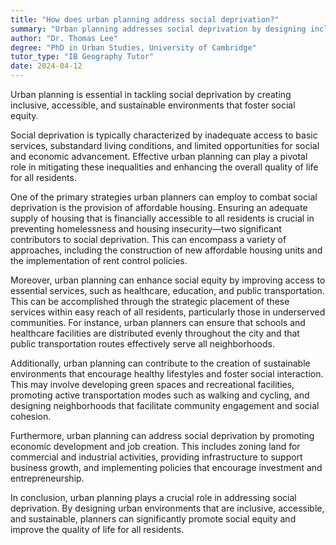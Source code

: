 ```yaml
---
title: "How does urban planning address social deprivation?"
summary: "Urban planning addresses social deprivation by designing inclusive, accessible, and sustainable environments that promote social equity."
author: "Dr. Thomas Lee"
degree: "PhD in Urban Studies, University of Cambridge"
tutor_type: "IB Geography Tutor"
date: 2024-04-12
---
```


Urban planning is essential in tackling social deprivation by creating inclusive, accessible, and sustainable environments that foster social equity.

Social deprivation is typically characterized by inadequate access to basic services, substandard living conditions, and limited opportunities for social and economic advancement. Effective urban planning can play a pivotal role in mitigating these inequalities and enhancing the overall quality of life for all residents.

One of the primary strategies urban planners can employ to combat social deprivation is the provision of affordable housing. Ensuring an adequate supply of housing that is financially accessible to all residents is crucial in preventing homelessness and housing insecurity—two significant contributors to social deprivation. This can encompass a variety of approaches, including the construction of new affordable housing units and the implementation of rent control policies.

Moreover, urban planning can enhance social equity by improving access to essential services, such as healthcare, education, and public transportation. This can be accomplished through the strategic placement of these services within easy reach of all residents, particularly those in underserved communities. For instance, urban planners can ensure that schools and healthcare facilities are distributed evenly throughout the city and that public transportation routes effectively serve all neighborhoods.

Additionally, urban planning can contribute to the creation of sustainable environments that encourage healthy lifestyles and foster social interaction. This may involve developing green spaces and recreational facilities, promoting active transportation modes such as walking and cycling, and designing neighborhoods that facilitate community engagement and social cohesion.

Furthermore, urban planning can address social deprivation by promoting economic development and job creation. This includes zoning land for commercial and industrial activities, providing infrastructure to support business growth, and implementing policies that encourage investment and entrepreneurship.

In conclusion, urban planning plays a crucial role in addressing social deprivation. By designing urban environments that are inclusive, accessible, and sustainable, planners can significantly promote social equity and improve the quality of life for all residents.
    